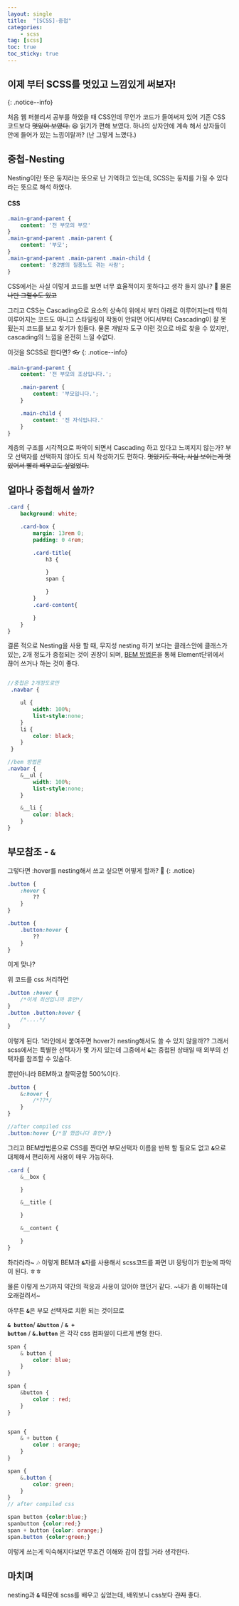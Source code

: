 ```yaml
---
layout: single
title:  "[SCSS]-중첩"
categories:
    - scss
tag: [scss]
toc: true
toc_sticky: true
---
```


## 이제 부터 SCSS를 멋있고 느낌있게 써보자!
{: .notice--info}

처음 웹 퍼블리셔 공부를 하였을 때 CSS인데 무언가 코드가 들여써져 있어 기존 CSS 코드보다 ~~멋있어 보였다.~~ :laughing: 읽기가 편해 보였다. 하나의 상자안에 계속 해서 상자들이 안에 들어가 있는 느낌이랄까? (난 그렇게 느꼈다.)


## 중첩-Nesting

Nesting이란 뜻은 둥지라는 뜻으로 난 기억하고 있는데, SCSS는 둥지를 가질 수 있다라는 뜻으로 해석 하였다.

<h4>CSS</h4>

```css
.main-grand-parent {
    content: '전 부모의 부모'
}
.main-grand-parent .main-parent {
    content: '부모';
}
.main-grand-parent .main-parent .main-child {
    content: '중2병의 질풍노도 겪는 사람';
}
```

CSS에서는 사실 이렇게 코드를 보면 너무 효율적이지 못하다고 생각 들지 않나? :raised_eyebrow: 물론 ~~나만 그럴수도 있고~~

그리고 CSS는 Cascading으로 요소의 상속이 위에서 부터 아래로 이루어지는데 딱히 이루어지는 코드도 아니고 스타일링이 작동이 안되면 어디서부터 Cascading이 잘 못 됬는지 코드를 보고 찾기가 힘들다. 물론 개발자 도구 이런 것으로 바로 찾을 수 있지만, cascading의 느낌을 온전히 느낄 수없다.

이것을 SCSS로 한다면? :eyeglasses:
{: .notice--info}

```scss
.main-grand-parent {
    content: '전 부모의 조상입니다.';

    .main-parent {
        content: '부모입니다.';
    }

    .main-child {
        content: '전 자식입니다.'
    }
}
```

계층의 구조를 시각적으로 파악이 되면서 Cascading 하고 있다고 느껴지지 않는가? 부모 선택자를 선택하지 않아도 되서 작성하기도 편하다. ~~멋있기도 하다, 사실 보이는게 멋있어서 빨리 배우고도 싶었었다.~~

## 얼마나 중첩해서 쓸까?

```scss
.card {
    background: white;

    .card-box {
        margin: 13rem 0;
        padding: 0 4rem;

        .card-title{
            h3 {

            }
            span {

            }
        }
        .card-content{

        }
    }
}
```

결론 적으로 Nesting을 사용 할 때, 무지성 nesting 하기 보다는 클래스안에 클래스가 있는, 2개 정도가 중첩되는 것이 권장이 되며, [BEM 방법론](https://umpaluna.github.io/htmlcss/css-05-bem/)을 통해 Element단위에서 끊어 쓰거나 하는 것이 좋다. 

```scss

//중첩은 2개정도로만
 .navbar {

    ul {
        width: 100%;
        list-style:none;
    }
    li {
        color: black;
    }
 }

//bem 방법론
.navbar {
    &__ul {
        width: 100%;
        list-style:none;        
    }

    &__li {
        color: black;
    }
}
```

## 부모참조 - <code><strong>&</strong></code>

그렇다면 :hover를 nesting해서 쓰고 싶으면 어떻게 할까? :raised_eyebrow:
{: .notice}

```scss
.button {
    :hover {
        ??
    }
}

.button {
    .button:hover {
        ??
    }
}
```
이게 맞나?

위 코드를 css 처리하면

```css
.button :hover {
    /*이게 최선입니까 휴먼*/
}
.button .button:hover {
    /*....*/
}
```
이렇게 된다. 1라인에서 붙여주면 hover가 nesting해서도 쓸 수 있지 않을까?? 그래서 scss에서는 특별한 선택자가 몇 가지 있는데 그중에서 <code><strong>&</strong></code>는 중첩된 상태일 때 외부의 선택자를 참조할 수 있숨다.

뿐만아니라 BEM하고 찰떡궁합 500%이다.

```scss
.button {
    &:hover {
        /*??*/
    }
}

//after compiled css
.button:hover {/*잘 했씁니다 휴먼*/}
```

그리고 BEM방법론으로 CSS를 짠다면 부모선택자 이름을 반복 할 필요도 없고 <code><strong>&</strong></code>으로 대체해서 편리하게 사용이 매우 가능하다.

```scss
.card {
    &__box {

    }

    &__title {

    }

    &__content {

    }
}
```

촤라라라~ :notes: 이렇게 BEM과 <code><strong>&</strong></code>자를 사용해서 scss코드를 짜면 UI 뭉텅이가 한눈에 파악이 된다. ㅎㅎ

물론 이렇게 쓰기까지 약간의 적응과 사용이 있어야 했던거 같다. ~내가 좀 이해하는데 오래걸려서~

아무튼 <code><strong>&</strong></code>은 부모 선택자로 치환 되는 것이므로 

<code><strong>& button</strong></code>/
<code><strong>&button</strong></code> /
<code><strong>& + button</strong></code> /
<code><strong>&.button</strong></code> 은 각각 css 컴파일이 다르게 변형 한다. 

```scss
span {
    & button {
        color: blue;
    }
}

span {
    &button {
        color : red;
    }
}


span {
    & + button {
        color : orange;
    }
}

span {
    &.button {
        color: green;
    }
}
// after compiled css

span button {color:blue;}
spanbutton {color:red;}
span + button {color: orange;}
span.button {color:green;}
```

이렇게 쓰는게 익숙해지다보면 무조건 이해와 감이 잡힐 거라 생각한다.

## 마치며

nesting과 <code><strong>&</strong></code> 때문에 scss를 배우고 싶었는데, 배워보니 css보다 ~~간지~~ 좋다.
